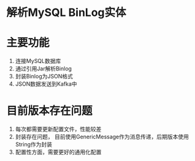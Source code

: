 # 解析MySQL BinLog实体

# 主要功能
1. 连接MySQL数据库
2. 通过引用Jar解析Binlog
3. 封装Binlog为JSON格式
4. JSON数据发送到Kafka中

# 目前版本存在问题
1. 每次都需要更新配置文件，性能较差
2. 封装存在问题， 目前使用GenericMessage作为消息传递，后期版本使用String作为封装
3. 配置性方面，需要更好的通用化配置


